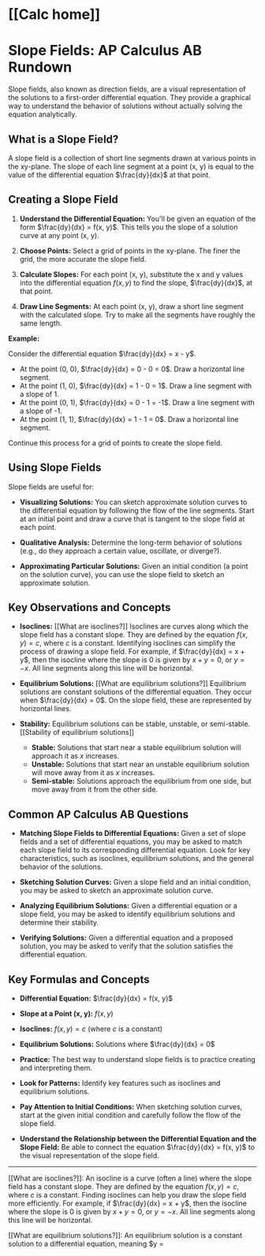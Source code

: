 # [[Calc home]]
# Slope Fields: AP Calculus AB Rundown

Slope fields, also known as direction fields, are a visual representation of the solutions to a first-order differential equation. They provide a graphical way to understand the behavior of solutions without actually solving the equation analytically.

## What is a Slope Field?

A slope field is a collection of short line segments drawn at various points in the xy-plane. The slope of each line segment at a point (x, y) is equal to the value of the differential equation $\frac{dy}{dx}$ at that point.

## Creating a Slope Field

1. **Understand the Differential Equation:** You'll be given an equation of the form $\frac{dy}{dx} = f(x, y)$.  This tells you the slope of a solution curve at any point (x, y).

2. **Choose Points:** Select a grid of points in the xy-plane.  The finer the grid, the more accurate the slope field.

3. **Calculate Slopes:** For each point (x, y), substitute the x and y values into the differential equation $f(x, y)$ to find the slope, $\frac{dy}{dx}$, at that point.

4. **Draw Line Segments:** At each point (x, y), draw a short line segment with the calculated slope.  Try to make all the segments have roughly the same length.

**Example:**

Consider the differential equation $\frac{dy}{dx} = x - y$.

*   At the point (0, 0), $\frac{dy}{dx} = 0 - 0 = 0$.  Draw a horizontal line segment.
*   At the point (1, 0), $\frac{dy}{dx} = 1 - 0 = 1$.  Draw a line segment with a slope of 1.
*   At the point (0, 1), $\frac{dy}{dx} = 0 - 1 = -1$.  Draw a line segment with a slope of -1.
*   At the point (1, 1), $\frac{dy}{dx} = 1 - 1 = 0$.  Draw a horizontal line segment.

Continue this process for a grid of points to create the slope field.

## Using Slope Fields

Slope fields are useful for:

*   **Visualizing Solutions:**  You can sketch approximate solution curves to the differential equation by following the flow of the line segments.  Start at an initial point and draw a curve that is tangent to the slope field at each point.

*   **Qualitative Analysis:**  Determine the long-term behavior of solutions (e.g., do they approach a certain value, oscillate, or diverge?).

*   **Approximating Particular Solutions:** Given an initial condition (a point on the solution curve), you can use the slope field to sketch an approximate solution.

## Key Observations and Concepts

*   **Isoclines:** [[What are isoclines?]] Isoclines are curves along which the slope field has a constant slope.  They are defined by the equation $f(x, y) = c$, where *c* is a constant. Identifying isoclines can simplify the process of drawing a slope field.  For example, if $\frac{dy}{dx} = x + y$, then the isocline where the slope is 0 is given by $x + y = 0$, or $y = -x$.  All line segments along this line will be horizontal.

*   **Equilibrium Solutions:** [[What are equilibrium solutions?]] Equilibrium solutions are constant solutions of the differential equation.  They occur when $\frac{dy}{dx} = 0$.  On the slope field, these are represented by horizontal lines.

*   **Stability:**  Equilibrium solutions can be stable, unstable, or semi-stable. [[Stability of equilibrium solutions]]
    *   **Stable:** Solutions that start near a stable equilibrium solution will approach it as $x$ increases.
    *   **Unstable:** Solutions that start near an unstable equilibrium solution will move away from it as $x$ increases.
    *   **Semi-stable:** Solutions approach the equilibrium from one side, but move away from it from the other side.


## Common AP Calculus AB Questions

*   **Matching Slope Fields to Differential Equations:** Given a set of slope fields and a set of differential equations, you may be asked to match each slope field to its corresponding differential equation. Look for key characteristics, such as isoclines, equilibrium solutions, and the general behavior of the solutions.

*   **Sketching Solution Curves:** Given a slope field and an initial condition, you may be asked to sketch an approximate solution curve.

*   **Analyzing Equilibrium Solutions:** Given a differential equation or a slope field, you may be asked to identify equilibrium solutions and determine their stability.

*   **Verifying Solutions:** Given a differential equation and a proposed solution, you may be asked to verify that the solution satisfies the differential equation.

## Key Formulas and Concepts

*   **Differential Equation:** $\frac{dy}{dx} = f(x, y)$
*   **Slope at a Point (x, y):** $f(x, y)$
*   **Isoclines:** $f(x, y) = c$ (where *c* is a constant)
*   **Equilibrium Solutions:** Solutions where $\frac{dy}{dx} = 0$


*   **Practice:** The best way to understand slope fields is to practice creating and interpreting them.
*   **Look for Patterns:**  Identify key features such as isoclines and equilibrium solutions.
*   **Pay Attention to Initial Conditions:**  When sketching solution curves, start at the given initial condition and carefully follow the flow of the slope field.
*   **Understand the Relationship between the Differential Equation and the Slope Field:** Be able to connect the equation $\frac{dy}{dx} = f(x, y)$ to the visual representation of the slope field.

---

[[What are isoclines?]]: An isocline is a curve (often a line) where the slope field has a constant slope. They are defined by the equation $f(x,y) = c$, where *c* is a constant.  Finding isoclines can help you draw the slope field more efficiently. For example, if $\frac{dy}{dx} = x + y$, then the isocline where the slope is 0 is given by $x + y = 0$, or $y = -x$.  All line segments along this line will be horizontal.

[[What are equilibrium solutions?]]: An equilibrium solution is a constant solution to a differential equation, meaning $y =